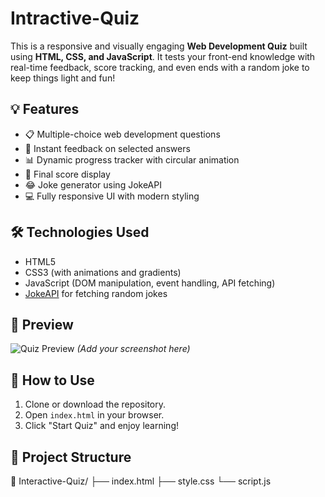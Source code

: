 # Intractive-Quiz
This is a responsive and visually engaging **Web Development Quiz** built using **HTML, CSS, and JavaScript**. It tests your front-end knowledge with real-time feedback, score tracking, and even ends with a random joke to keep things light and fun!

## 💡 Features

- 📋 Multiple-choice web development questions
- 🧠 Instant feedback on selected answers
- 📊 Dynamic progress tracker with circular animation
- 🎉 Final score display
- 😂 Joke generator using JokeAPI
- 💻 Fully responsive UI with modern styling

## 🛠️ Technologies Used

- HTML5
- CSS3 (with animations and gradients)
- JavaScript (DOM manipulation, event handling, API fetching)
- [JokeAPI](https://jokeapi.dev/) for fetching random jokes

## 📸 Preview

![Quiz Preview](preview-image.png) *(Add your screenshot here)*

## 🚀 How to Use

1. Clone or download the repository.
2. Open `index.html` in your browser.
3. Click "Start Quiz" and enjoy learning!

## 📂 Project Structure

📁 Interactive-Quiz/
├── index.html
├── style.css
└── script.js
